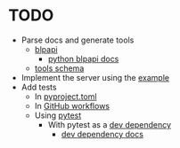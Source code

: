 # TODO

- Parse docs and generate tools
  - [blpapi](https://www.bloomberg.com/professional/support/api-library/)
    - [python blpapi docs](https://bloomberg.github.io/blpapi-docs/python/3.25.3/index.html)
  - [tools schema](https://modelcontextprotocol.io/docs/concepts/tools#tool-definition-structure)
- Implement the server using the [example](https://github.com/modelcontextprotocol/servers/blob/main/src/fetch/src/mcp_server_fetch/server.py)
- Add tests
  - In [pyproject.toml](https://github.com/fpgmaas/cookiecutter-uv/blob/f27ad09c28e92ff5231291003c0aab2f483fdb4c/%7B%7Bcookiecutter.project_name%7D%7D/pyproject.toml#L66)
  - In [GitHub workflows](https://github.com/fpgmaas/cookiecutter-uv/blob/f27ad09c28e92ff5231291003c0aab2f483fdb4c/.github/workflows/main.yml#L52)
  - Using [pytest](https://github.com/fpgmaas/cookiecutter-uv/blob/f27ad09c28e92ff5231291003c0aab2f483fdb4c/tests/test_cookiecutter.py)
    - With pytest as a [dev dependency](https://github.com/fpgmaas/cookiecutter-uv/blob/f27ad09c28e92ff5231291003c0aab2f483fdb4c/%7B%7Bcookiecutter.project_name%7D%7D/pyproject.toml#L28)
      - [dev dependency docs](https://docs.astral.sh/uv/concepts/projects/dependencies/#development-dependencies)
